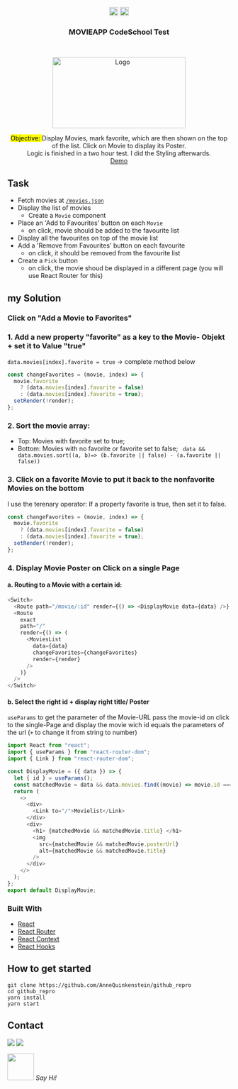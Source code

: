 <!-- https://www.markdownguide.org/basic-syntax/#reference-style-links-->
<!--  -->

<p align="center">
  <a href="mailto:a.quinkenstein@gmail.com"><img src="https://image.flaticon.com/icons/svg/725/725643.svg" height="20" width="20" /></a>
  <a href="https://linkedin.com/in/AnneQuinkenstein"><img src="https://cdn.jsdelivr.net/npm/simple-icons@3.0.1/icons/linkedin.svg" height="20"     width="20" /></a>
</p>

<h3 align="center">MOVIEAPP CodeSchool Test</h3>
<br />
<p align="center">
  <a href="https://aquin-movies.netlify.app/" target="blank">
    <img src="https://i.imgur.com/G23xev4.png" alt="Logo" width="300" height="160">
  </a>
  
  <p align="center">
     <mark>Objective: </mark>
      Display Movies, mark favorite, which are then shown on the top of the list. 
      Click on Movie to display its Poster. 
      <br />
      Logic is finished in a two hour test. I did the Styling afterwards. 
      <br />
        <a href="https://aquin-movies.netlify.app/" target="blank">Demo</a>
  </p>
</p>

## Task

- Fetch movies at [`/movies.json`](https://raw.githubusercontent.com/wildcodeschoolparis/datas/master/movies.json)
- Display the list of movies
  - Create a `Movie` component
- Place an 'Add to Favourites' button on each `Movie`
  - on click, movie should be added to the favourite list
- Display all the favourites on top of the movie list
- Add a 'Remove from Favourites' button on each favourite
  - on click, it should be removed from the favourite list
- Create a `Pick` button
  - on click, the movie shoud be displayed in a different page (you will use React Router for this)

## my Solution

### Click on "Add a Movie to Favorites"

### 1. Add a new property "favorite" as a key to the Movie- Objekt + set it to Value "true"

`data.movies[index].favorite = true`
-> complete method below

```javascript
const changeFavorites = (movie, index) => {
  movie.favorite
    ? (data.movies[index].favorite = false)
    : (data.movies[index].favorite = true);
  setRender(!render);
};
```

### 2. Sort the movie array:

- Top: Movies with favorite set to true;
- Bottom: Movies with no favorite or favorite set to false;
  ` data && data.movies.sort((a, b)=> (b.favorite || false) - (a.favorite || false))`

### 3. Click on a favorite Movie to put it back to the nonfavorite Movies on the bottom

I use the terenary operator: If a property favorite is true, then set it to false.

```javascript
const changeFavorites = (movie, index) => {
  movie.favorite
    ? (data.movies[index].favorite = false)
    : (data.movies[index].favorite = true);
  setRender(!render);
};
```

### 4. Display Movie Poster on Click on a single Page

#### a. Routing to a Movie with a certain id:

```javascript
<Switch>
  <Route path="/movie/:id" render={() => <DisplayMovie data={data} />} />
  <Route
    exact
    path="/"
    render={() => (
      <MoviesList
        data={data}
        changeFavorites={changeFavorites}
        render={render}
      />
    )}
  />
</Switch>
```

#### b. Select the right id + display right title/ Poster

`useParams` to get the parameter of the Movie-URL
pass the movie-id on click to the single-Page and display the movie wich id equals the parameters of the url
(`+` to change it from string to number)

```javascript
import React from "react";
import { useParams } from "react-router-dom";
import { Link } from "react-router-dom";

const DisplayMovie = ({ data }) => {
  let { id } = useParams();
  const matchedMovie = data && data.movies.find((movie) => movie.id === +id);
  return (
    <>
      <div>
        <Link to="/">Movielist</Link>
      </div>
      <div>
        <h1> {matchedMovie && matchedMovie.title} </h1>
        <img
          src={matchedMovie && matchedMovie.posterUrl}
          alt={matchedMovie && matchedMovie.title}
        />
      </div>
    </>
  );
};
export default DisplayMovie;
```

### Built With

- [React](https://reactjs.org/)
- [React Router](https://reacttraining.com/blog/react-router-v6-pre/)
- [React Context](https://reactjs.org/docs/context.html)
- [React Hooks](https://reactjs.org/)

## How to get started

    git clone https://github.com/AnneQuinkenstein/github_repro
    cd github_repro
    yarn install
    yarn start

## Contact

<p> <a target="_blank" href="https://www.linkedin.com/in/anne-quinkenstein"><img src="https://img.shields.io/badge/-LinkedIn-0077B5?style=for-the-badge&logo=Linkedin&logoColor=white"></img></a>
<a target="_blank" href="mailto:a.quinkenstein@gmail.com"><img src="https://img.shields.io/badge/-Gmail-D14836?style=for-the-badge&logo=Gmail&logoColor=white"></img></a>
</p>

<img src="https://media.giphy.com/media/LnQjpWaON8nhr21vNW/giphy.gif" width="60"> <em>Say Hi!</em>
